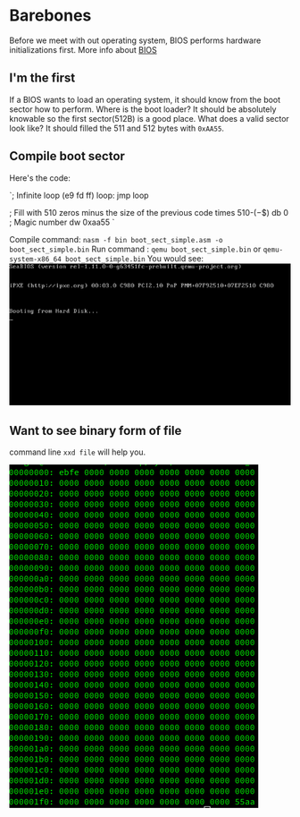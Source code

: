 # Barebones 

Before we meet with out operating system, BIOS performs hardware initializations first. More info about [BIOS](https://en.wikipedia.org/wiki/BIOS) 

## I'm the first

If a BIOS wants to load an operating system, it should know from the boot sector how to perform. Where is the boot loader? It should be absolutely knowable so the first sector(512B) is a good place. What does a valid sector look like? It should filled the 511 and 512 bytes with `0xAA55`.

## Compile boot sector

Here's the code:

`; Infinite loop (e9 fd ff)
loop:
    jmp loop 

; Fill with 510 zeros minus the size of the previous code
times 510-($-$$) db 0
; Magic number
dw 0xaa55 `

Compile command: `nasm -f bin boot_sect_simple.asm -o boot_sect_simple.bin`
Run command : `qemu boot_sect_simple.bin` or `qemu-system-x86_64 boot_sect_simple.bin`
You would see:
![Effect](effect.png)

## Want to see binary form of file

command line `xxd file` will help you.

![Binary file](binaryFile.png)

